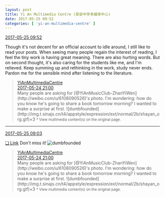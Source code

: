 ```yaml
---
layout: post
title: Yi An Multimedia Centre (易安中学多媒体中心)
date: 2017-05-25 09:52
categories: [ 'yi-an-multimedia-centre' ]
---
```


<div class="weibo-info">
  <a href="http://weibo.com/6196825252/F4I9urTYj">2017-05-25 09:52</a>
</div>

Though it's not decent for an official account to idle around, I still like to read your posts. When seeing many people regain the interest of reading, I feel the tiny work is having great meaning. There are also hurting words. But on second thought, it's also caring for the students like me, and I'm relieved. Keep summing up and rethinking in the work, study never ends. Pardon me for the sensible mind after listening to the literature.

<!-- more -->

> <div class="weibo-post-name">
>   <a href="http://weibo.com/u/6196825252">YiAnMultimediaCentre</a>
> </div>
> <div class="weibo-info">
>   <a href="http://weibo.com/6196825252/F4D5XdPwg">2017-05-24 21:00</a>
> </div>
> Many people are asking for [@YiAnMusicClub-ZhanYiWen](http://weibo.com/u/6108090526)'s photo. I'm wondering: how do you know he's going to share a book tomorrow morning? I wanted to make a surprise at first. ![dumbfounded](http://img.t.sinajs.cn/t4/appstyle/expression/ext/normal/2b/shayan_org.gif)×3  
> <small>* View multimedia content(s) on the original page.</small>

---

<div class="weibo-info">
  <a href="http://weibo.com/6196825252/F4HPkyn8H">2017-05-25 09:03</a>
</div>

[❏ Link](https://www.youtube.com/watch?v=6yq046MZww0) Don't miss it! ![dumbfounded](http://img.t.sinajs.cn/t4/appstyle/expression/ext/normal/2b/shayan_org.gif)

> <div class="weibo-post-name">
>   <a href="http://weibo.com/u/6196825252">YiAnMultimediaCentre</a>
> </div>
> <div class="weibo-info">
>   <a href="http://weibo.com/6196825252/F4D5XdPwg">2017-05-24 21:00</a>
> </div>
> Many people are asking for [@YiAnMusicClub-ZhanYiWen](http://weibo.com/u/6108090526)'s photo. I'm wondering: how do you know he's going to share a book tomorrow morning? I wanted to make a surprise at first. ![dumbfounded](http://img.t.sinajs.cn/t4/appstyle/expression/ext/normal/2b/shayan_org.gif)×3  
> <small>* View multimedia content(s) on the original page.</small>
